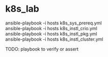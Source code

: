 # k8s_lab

ansible-playbook -i hosts k8s_sys_prereq.yml </br>
ansible-playbook -i hosts k8s_instl_crio.yml </br>
ansible-playbook -i hosts k8s_instl_pkg.yml  </br>
ansible-playbook -i hosts k8s_instl_cluster.yml  </br>

TODO: playbook to verify or assert

